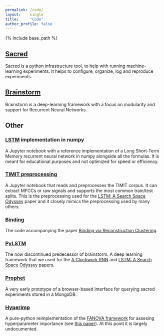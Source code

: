 ```yaml
---
permalink: /code/
layout:    single
title:     "Code"
author_profile: false
---
```


{% include base_path %}

## [Sacred](https://github.com/IDSIA/sacred)
Sacred is a python infrastructure tool, to help with running machine-learning experiments.
It helps to configure, organize, log and reproduce experiments. 

## [Brainstorm](https://github.com/IDSIA/brainstorm)
Brainstorm is a deep-learning framework with a focus on modularity and support for Recurrent Neural Networks.

## Other

### [LSTM](https://gist.github.com/Qwlouse/45d5bdc2047ee5a23e27) implementation in numpy
A Jupyter notebook with a reference implementation of a Long Short-Term Memory 
recurrent neural network in numpy alongside all the formulas. 
It is meant for educational purposes and not optimized for speed or efficiency. 

### [TIMIT preprocessing](https://gist.github.com/Qwlouse/3d33c8529f446b9fc5c0)
A Jupyter notebook that reads and preprocesses the TIMIT corpus. 
It can extract MFCCs or raw signals and supports the most common train/test splits.
This is the preprocessing used for the 
[LSTM: A Search Space Odyssey](http://arxiv.org/abs/1503.04069) paper
and it closely mimics the preprocessing used by many others.  

### [Binding](https://github.com/Qwlouse/Binding)
The code accompanying the paper [Binding via Reconstruction Clustering](http://arxiv.org/abs/1511.06418).

### [PyLSTM](https://github.com/Qwlouse/pylstm)
The now discontinued predecessor of brainstorm. 
A deep learning framework that we used for the 
[A Clockwork RNN](http://arxiv.org/abs/1402.3511) and 
[LSTM: A Search Space Odyssey](http://arxiv.org/abs/1503.04069) papers.

### [Prophet](https://github.com/Qwlouse/prophet)
A very early prototype of a browser-based interface for querying sacred
experiments stored in a MongoDB.

### [Hyperimp](https://github.com/Qwlouse/hyperimp)
A pure-python reimplementation of the [FANOVA framework](https://github.com/automl/fanova) 
for assesing hyperparameter importance (see [this paper](http://jmlr.org/proceedings/papers/v32/hutter14.html)). 
At this point it is largely undocumented. 
